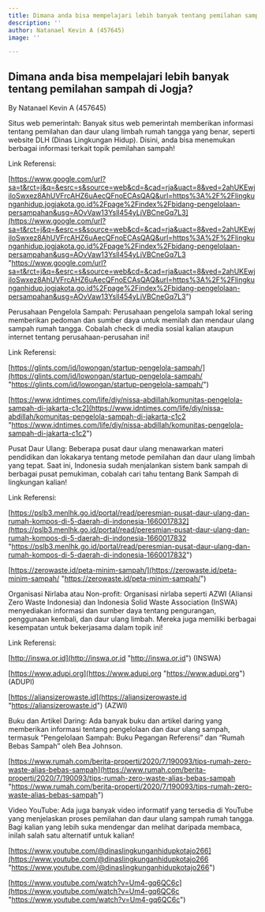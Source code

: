 ```yaml
---
title: Dimana anda bisa mempelajari lebih banyak tentang pemilahan sampah di Jogja?
description: ''
author: Natanael Kevin A (457645)
image: ''

---
```

## Dimana anda bisa mempelajari lebih banyak tentang pemilahan sampah di Jogja?

By Natanael Kevin A (457645)

Situs web pemerintah: Banyak situs web pemerintah memberikan informasi tentang pemilahan dan daur ulang limbah rumah tangga yang benar, seperti website DLH (Dinas Lingkungan Hidup). Disini, anda bisa menemukan berbagai informasi terkait topik pemilahan sampah!

Link Referensi:

[https://www.google.com/url?sa=t&rct=j&q=&esrc=s&source=web&cd=&cad=rja&uact=8&ved=2ahUKEwjiloSwxez8AhUVFrcAHZ6uAecQFnoECAsQAQ&url=https%3A%2F%2Flingkunganhidup.jogjakota.go.id%2Fpage%2Findex%2Fbidang-pengelolaan-persampahan&usg=AOvVaw13Ysll454yLjVBCneGq7L3](https://www.google.com/url?sa=t&rct=j&q=&esrc=s&source=web&cd=&cad=rja&uact=8&ved=2ahUKEwjiloSwxez8AhUVFrcAHZ6uAecQFnoECAsQAQ&url=https%3A%2F%2Flingkunganhidup.jogjakota.go.id%2Fpage%2Findex%2Fbidang-pengelolaan-persampahan&usg=AOvVaw13Ysll454yLjVBCneGq7L3 "https://www.google.com/url?sa=t&rct=j&q=&esrc=s&source=web&cd=&cad=rja&uact=8&ved=2ahUKEwjiloSwxez8AhUVFrcAHZ6uAecQFnoECAsQAQ&url=https%3A%2F%2Flingkunganhidup.jogjakota.go.id%2Fpage%2Findex%2Fbidang-pengelolaan-persampahan&usg=AOvVaw13Ysll454yLjVBCneGq7L3")

Perusahaan Pengelola Sampah: Perusahaan pengelola sampah lokal sering memberikan pedoman dan sumber daya untuk memilah dan mendaur ulang sampah rumah tangga. Cobalah check di media sosial kalian ataupun internet tentang perusahaan-perusahan ini!

Link Referensi:

[https://glints.com/id/lowongan/startup-pengelola-sampah/](https://glints.com/id/lowongan/startup-pengelola-sampah/ "https://glints.com/id/lowongan/startup-pengelola-sampah/")

[https://www.idntimes.com/life/diy/nissa-abdillah/komunitas-pengelola-sampah-di-jakarta-c1c2](https://www.idntimes.com/life/diy/nissa-abdillah/komunitas-pengelola-sampah-di-jakarta-c1c2 "https://www.idntimes.com/life/diy/nissa-abdillah/komunitas-pengelola-sampah-di-jakarta-c1c2")

Pusat Daur Ulang: Beberapa pusat daur ulang menawarkan materi pendidikan dan lokakarya tentang metode pemilahan dan daur ulang limbah yang tepat. Saat ini, Indonesia sudah menjalankan sistem bank sampah di berbagai pusat pemukiman, cobalah cari tahu tentang Bank Sampah di lingkungan kalian!

Link Referensi:

[https://pslb3.menlhk.go.id/portal/read/peresmian-pusat-daur-ulang-dan-rumah-kompos-di-5-daerah-di-indonesia-1660017832](https://pslb3.menlhk.go.id/portal/read/peresmian-pusat-daur-ulang-dan-rumah-kompos-di-5-daerah-di-indonesia-1660017832 "https://pslb3.menlhk.go.id/portal/read/peresmian-pusat-daur-ulang-dan-rumah-kompos-di-5-daerah-di-indonesia-1660017832")

[https://zerowaste.id/peta-minim-sampah/](https://zerowaste.id/peta-minim-sampah/ "https://zerowaste.id/peta-minim-sampah/")

Organisasi Nirlaba atau Non-profit: Organisasi nirlaba seperti AZWI (Aliansi Zero Waste Indonesia) dan Indonesia Solid Waste Association (InSWA) menyediakan informasi dan sumber daya tentang pengurangan, penggunaan kembali, dan daur ulang limbah. Mereka juga memiliki berbagai kesempatan untuk bekerjasama dalam topik ini!

Link Referensi:

[http://inswa.or.id](http://inswa.or.id "http://inswa.or.id") (INSWA)

[https://www.adupi.org](https://www.adupi.org "https://www.adupi.org") (ADUPI)

[https://aliansizerowaste.id](https://aliansizerowaste.id "https://aliansizerowaste.id") (AZWI)

Buku dan Artikel Daring: Ada banyak buku dan artikel daring yang memberikan informasi tentang pengelolaan dan daur ulang sampah, termasuk “Pengelolaan Sampah: Buku Pegangan Referensi” dan “Rumah Bebas Sampah” oleh Bea Johnson.

[https://www.rumah.com/berita-properti/2020/7/190093/tips-rumah-zero-waste-alias-bebas-sampah](https://www.rumah.com/berita-properti/2020/7/190093/tips-rumah-zero-waste-alias-bebas-sampah "https://www.rumah.com/berita-properti/2020/7/190093/tips-rumah-zero-waste-alias-bebas-sampah")

Video YouTube: Ada juga banyak video informatif yang tersedia di YouTube yang menjelaskan proses pemilahan dan daur ulang sampah rumah tangga. Bagi kalian yang lebih suka mendengar dan melihat daripada membaca, inilah salah satu alternatif untuk kalian!

[https://www.youtube.com/@dinaslingkunganhidupkotajo266](https://www.youtube.com/@dinaslingkunganhidupkotajo266 "https://www.youtube.com/@dinaslingkunganhidupkotajo266")

[https://www.youtube.com/watch?v=Um4-gq6QC6c](https://www.youtube.com/watch?v=Um4-gq6QC6c "https://www.youtube.com/watch?v=Um4-gq6QC6c")